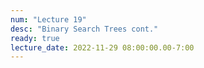 ```yaml
---
num: "Lecture 19"
desc: "Binary Search Trees cont."
ready: true
lecture_date: 2022-11-29 08:00:00.00-7:00
---
```

